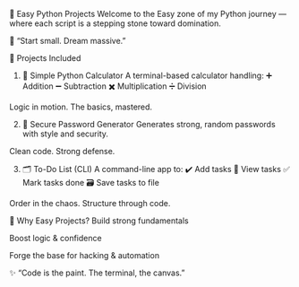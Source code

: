 🎯 Easy Python Projects
Welcome to the Easy zone of my Python journey — where each script is a stepping stone toward domination.

🧠 “Start small. Dream massive.”

📂 Projects Included
1) 🧮 Simple Python Calculator
A terminal-based calculator handling:
➕ Addition
➖ Subtraction
✖️ Multiplication
➗ Division

Logic in motion. The basics, mastered.

2) 🔐 Secure Password Generator
Generates strong, random passwords with style and security.

Clean code. Strong defense.

3) 🗂️ To-Do List (CLI)
A command-line app to:
✔️ Add tasks
📜 View tasks
✅ Mark tasks done
🗃️ Save tasks to file

Order in the chaos. Structure through code.

🌱 Why Easy Projects?
Build strong fundamentals

Boost logic & confidence

Forge the base for hacking & automation

✨ “Code is the paint. The terminal, the canvas.”

